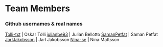 # Team Members
### Github usernames & real names
[Tolli-txt](https://github.com/Tolli-txt) | Oskar Tölli
[julianbe93](https://github.com/julianbe93) | Julian Bellotto
[SamanPetfat](https://github.com/SamanPetfat) | Saman Petfat
[JarlJakobsson](https://github.com/JarlJakobsson) | Jarl Jakobsson
[Nina-se](https://github.com/Nina-se) | Nina Mattsson